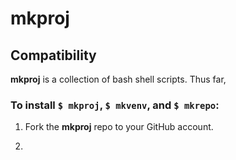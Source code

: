 # mkproj  
## Compatibility
**mkproj** is a collection of bash shell scripts. Thus far,   


### To install `$ mkproj`, `$ mkvenv`, and `$ mkrepo`:  

1) Fork the **mkproj** repo to your GitHub account.

2) 
